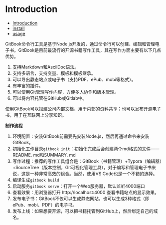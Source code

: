 # Introduction

* [Introduction](README.md)
* [install](install.md)
* [usage](usage.md)



GitBook命令行工具是基于Node.js开发的，通过命令行可以创建、编辑和管理电子书。GitBook是目前最流行的开源书籍写作工具，其在写作方面主要有以下几点优势。

1. 支持Markdown和AsciiDoc语法。
2. 支持多语言，支持变量、模板和模板继承。
3. 可以导出静态站点或电子书（支持PDF、ePub、mobi等格式）。
4. 有丰富的插件。
5. 可以使用Git管理写作内容，方便多人协作和版本管理。
6. 可以将内容托管在GitHub或Gitlab中。 

使用GitBook可以搭建公司内部文档，用于内部的资料共享；也可以发布开源电子书，用于在互联网上分享知识。


**制作流程**

1. 环境配置：安装GitBook前需要先安装Node.js，然后再通过命令来安装GitBook。
2. 初始化工作目录`gitbook init`：初始化完成后会创建两个md格式的文件——README. md和SUMMARY. md
3. 写作过程：推荐的写作工具组合是：GitBook（书籍管理）+Typora（编辑器）+SourceTree（版本控制，Git可视化管理工具），对于编写和管理电子书来说，这是一种非常高效的组合。当然，使用VS Code也是一个不错的选择。
4. 编译生成`gitbook build`
5. 启动服务`gitbook serve`：打开一个Web服务器，默认监听4000端口
6. 查看效果：用浏览器打开 http://localhost:4000 查看书籍站点的显示效果。
7. 发布电子书：GitBook不仅可以生成静态网站，也可以生成3种格式（即ePub、mobi、PDF）的电子书。
8. 发布上线：如果想要开源，可以把书籍托管到GitHub上，然后绑定自己的域名。
